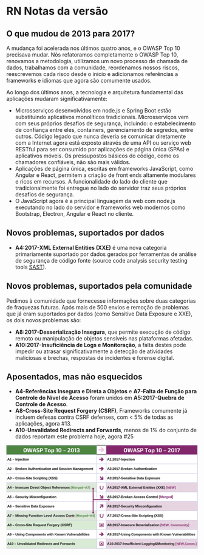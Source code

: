 # RN Notas da versão

## O que mudou de 2013 para 2017?

A mudança foi acelerada nos últimos quatro anos, e o OWASP Top 10 precisava mudar. Nós refatoramos completamente o OWASP Top 10,  renovamos a metodologia, utilizamos um novo processo de chamada de dados, trabalhamos com a comunidade, reordenamos nossos riscos, reescrevemos cada risco desde o início e adicionamos referências a frameworks e idiomas que agora são comumente usados. 

Ao longo dos últimos anos, a tecnologia e arquitetura fundamental das aplicações mudaram significativamente:

* Microsserviços desenvolvidos em node.js e Spring Boot estão substituindo aplicativos monolíticos tradicionais. Microsserviços vem com seus próprios desafios de segurança, incluindo: o estabelecimento de confiança entre eles, containers, gerenciamento de segredos, entre outros.
Código legado que nunca deveria se comunicar diretamente com a Internet agora está exposto através de uma API ou serviço web RESTful para ser consumido por aplicações de página única (SPAs) e aplicativos móveis. Os pressupostos básicos do código, como os chamadores confiáveis, não são mais válidos.
* Aplicações de página única, escritas em frameworks JavaScript, como Angular e React, permitem a criação de front ends altamente modulares e ricos em recursos. A funcionalidade do lado do cliente que tradicionalmente foi entregue no lado do servidor traz seus próprios desafios de segurança.
* O JavaScript agora é a principal linguagem da web com node.js executando no lado do servidor e frameworks web modernos como Bootstrap, Electron, Angular e React no cliente.

## Novos problemas, suportados por dados

* **A4:2017-XML External Entities (XXE)** é uma nova categoria primariamente suportado por dados gerados por ferramentas de análise de segurança de código fonte (source code analysis security testing tools [SAST](https://www.owasp.org/index.php/Source_Code_Analysis_Tools)).

## Novos problemas, suportados pela comunidade

Pedimos à comunidade que fornecesse informações sobre duas categorias de fraquezas futuras. Após mais de 500 envios e remoção de problemas que já eram suportados por dados (como Sensitive Data Exposure e XXE), os dois novos problemas são:

* **A8:2017-Desserialização Insegura**, que permite execução de código remoto ou manipulação de objetos sensíveis nas plataformas afetadas.
* **A10:2017-Insuficiência de Logs e Monitoração**, a falta destes pode impedir ou atrasar significativamente a detecção de atividades maliciosas e brechas, respostas de incidentes e forense digital.

## Aposentados, mas não esquecidos

* **A4-Referências Insegura e Direta a Objetos** e **A7-Falta de Função para Controle do Nível de Acesso** foram unidos em **A5:2017-Quebra de Controle de Acesso**.
* **A8-Cross-Site Request Forgery (CSRF)**, Frameworks comumente já incluem defesas contra CSRF defenses, com < 5% de todas as aplicações, agora #13.
* **A10-Unvalidated Redirects and Forwards**, menos de 1% do conjunto de dados reportam este problema hoje, agora #25

![0x06-release-notes-1](OWASP%20Top%2010/Top10/2017/pt-br/images/0x06-release-notes-1.png)
